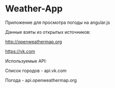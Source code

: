# Weather-App
Приложение для просмотра погоды на angular.js 

Данные взяты из открытых источников:

http://openweathermap.org

https://vk.com



Используемые API:

Список городов - api.vk.com

Погода - api.openweathermap.org
